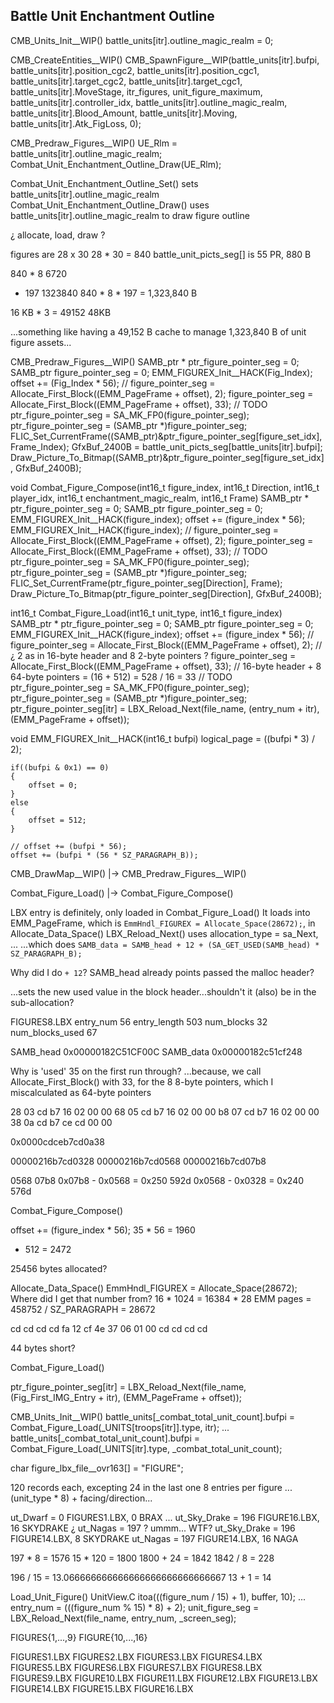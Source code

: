 



















## Battle Unit Enchantment Outline


CMB_Units_Init__WIP()
    battle_units[itr].outline_magic_realm = 0;

CMB_CreateEntities__WIP()
    CMB_SpawnFigure__WIP(battle_units[itr].bufpi, battle_units[itr].position_cgc2, battle_units[itr].position_cgc1, battle_units[itr].target_cgc2, battle_units[itr].target_cgc1, battle_units[itr].MoveStage, itr_figures, unit_figure_maximum, battle_units[itr].controller_idx, battle_units[itr].outline_magic_realm, battle_units[itr].Blood_Amount, battle_units[itr].Moving, battle_units[itr].Atk_FigLoss, 0);

CMB_Predraw_Figures__WIP()
    UE_Rlm = battle_units[itr].outline_magic_realm;
    Combat_Unit_Enchantment_Outline_Draw(UE_Rlm);

Combat_Unit_Enchantment_Outline_Set()
    sets battle_units[itr].outline_magic_realm
Combat_Unit_Enchantment_Outline_Draw()
    uses battle_units[itr].outline_magic_realm to draw figure outline





¿ allocate, load, draw ?




figures are 28 x 30
28 * 30 = 840
battle_unit_picts_seg[] is 55 PR, 880 B

840 * 8
6720
* 197
1323840
840 * 8 * 197 = 1,323,840 B

16 KB * 3 = 49152 48KB

...something like having a 49,152 B cache to manage 1,323,840 B of unit figure assets...




CMB_Predraw_Figures__WIP()
    SAMB_ptr * ptr_figure_pointer_seg = 0;
    SAMB_ptr figure_pointer_seg = 0;
    EMM_FIGUREX_Init__HACK(Fig_Index);
    offset += (Fig_Index * 56);
    // figure_pointer_seg = Allocate_First_Block((EMM_PageFrame + offset), 2);
    figure_pointer_seg = Allocate_First_Block((EMM_PageFrame + offset), 33);
    // TODO  ptr_figure_pointer_seg = SA_MK_FP0(figure_pointer_seg);
    ptr_figure_pointer_seg = (SAMB_ptr *)figure_pointer_seg;
    FLIC_Set_CurrentFrame((SAMB_ptr)&ptr_figure_pointer_seg[figure_set_idx], Frame_Index);
    GfxBuf_2400B = battle_unit_picts_seg[battle_units[itr].bufpi];
    Draw_Picture_To_Bitmap((SAMB_ptr)&ptr_figure_pointer_seg[figure_set_idx], GfxBuf_2400B);

void Combat_Figure_Compose(int16_t figure_index, int16_t Direction, int16_t player_idx, int16_t enchantment_magic_realm, int16_t Frame)
    SAMB_ptr * ptr_figure_pointer_seg = 0;
    SAMB_ptr figure_pointer_seg = 0;
    EMM_FIGUREX_Init__HACK(figure_index);
    offset += (figure_index * 56);
    EMM_FIGUREX_Init__HACK(figure_index);
    // figure_pointer_seg = Allocate_First_Block((EMM_PageFrame + offset), 2);
    figure_pointer_seg = Allocate_First_Block((EMM_PageFrame + offset), 33);
    // TODO  ptr_figure_pointer_seg = SA_MK_FP0(figure_pointer_seg);
    ptr_figure_pointer_seg = (SAMB_ptr *)figure_pointer_seg;
    FLIC_Set_CurrentFrame(ptr_figure_pointer_seg[Direction], Frame);
    Draw_Picture_To_Bitmap(ptr_figure_pointer_seg[Direction], GfxBuf_2400B);

int16_t Combat_Figure_Load(int16_t unit_type, int16_t figure_index)
    SAMB_ptr * ptr_figure_pointer_seg = 0;
    SAMB_ptr figure_pointer_seg = 0;
    EMM_FIGUREX_Init__HACK(figure_index);
    offset += (figure_index * 56);
    // figure_pointer_seg = Allocate_First_Block((EMM_PageFrame + offset), 2);  // ¿ 2 as in 16-byte header and 8 2-byte pointers ?
    figure_pointer_seg = Allocate_First_Block((EMM_PageFrame + offset), 33);  // 16-byte header + 8 64-byte pointers = (16 + 512) = 528 / 16 = 33
    // TODO  ptr_figure_pointer_seg = SA_MK_FP0(figure_pointer_seg);
    ptr_figure_pointer_seg = (SAMB_ptr *)figure_pointer_seg;
    ptr_figure_pointer_seg[itr] = LBX_Reload_Next(file_name, (entry_num + itr), (EMM_PageFrame + offset));

void EMM_FIGUREX_Init__HACK(int16_t bufpi)
    logical_page = ((bufpi * 3) / 2);
    
    if((bufpi & 0x1) == 0)
    {
        offset = 0;
    }
    else
    {
        offset = 512;
    }

    // offset += (bufpi * 56);
    offset += (bufpi * (56 * SZ_PARAGRAPH_B));




CMB_DrawMap__WIP()
    |-> CMB_Predraw_Figures__WIP()

Combat_Figure_Load()
    |-> Combat_Figure_Compose()


LBX entry is definitely, only loaded in Combat_Figure_Load()
It loads into EMM_PageFrame, which is `EmmHndl_FIGUREX = Allocate_Space(28672);`, in Allocate_Data_Space()
LBX_Reload_Next() uses allocation_type = sa_Next, ...
...which does `SAMB_data = SAMB_head + 12 + (SA_GET_USED(SAMB_head) * SZ_PARAGRAPH_B);`

Why did I do `+ 12`?
SAMB_head already points passed the malloc header?

...sets the new used value in the block header...shouldn't it (also) be in the sub-allocation?


FIGURES8.LBX
entry_num 56
entry_length 503
num_blocks 32
num_blocks_used 67

SAMB_head
0x00000182C51CF00C
SAMB_data
0x00000182c51cf248

Why is 'used' 35 on the first run through?
...because, we call Allocate_First_Block() with 33, for the 8 8-byte pointers, which I miscalculated as 64-byte pointers


28 03 cd b7 16 02 00 00 
68 05 cd b7 16 02 00 00
b8 07 cd b7 16 02 00 00 
38 0a cd b7 ce cd 00 00

0x0000cdceb7cd0a38


00000216b7cd0328
00000216b7cd0568
00000216b7cd07b8

0568
07b8
0x07b8 - 0x0568 = 0x250  592d
0x0568 - 0x0328 = 0x240  576d




Combat_Figure_Compose()

offset += (figure_index * 56);
35 * 56 = 1960
+ 512 = 2472


25456 bytes allocated?

Allocate_Data_Space()
    EmmHndl_FIGUREX = Allocate_Space(28672);
Where did I get that number from?
16 * 1024 = 16384 * 28 EMM pages = 458752 / SZ_PARAGRAPH = 28672



cd cd 
cd cd 
fa 12 
cf 4e 
37 06 
01 00 
cd cd 
cd cd




44 bytes short?



Combat_Figure_Load()

ptr_figure_pointer_seg[itr] = LBX_Reload_Next(file_name, (Fig_First_IMG_Entry + itr), (EMM_PageFrame + offset));



CMB_Units_Init__WIP()
    battle_units[_combat_total_unit_count].bufpi = Combat_Figure_Load(_UNITS[troops[itr]].type, itr);
    ...
    battle_units[_combat_total_unit_count].bufpi = Combat_Figure_Load(_UNITS[itr].type, _combat_total_unit_count);



char figure_lbx_file__ovr163[] = "FIGURE";


120 records each, excepting 24 in the last one
8 entries per figure
...(unit_type * 8) + facing/direction...

ut_Dwarf      =   0   FIGURES1.LBX,   0     BRAX
...
ut_Sky_Drake  = 196   FIGURE16.LBX,  16    SKYDRAKE
¿ ut_Nagas  = 197 ?
ummm... WTF?
ut_Sky_Drake  = 196   FIGURE14.LBX,   8    SKYDRAKE
ut_Nagas      = 197   FIGURE14.LBX,  16    NAGA

197 * 8 = 1576
15 * 120 = 1800
1800 + 24 = 1842
1842 / 8 = 228

196 / 15 = 13.066666666666666666666666666667
13 + 1 = 14


Load_Unit_Figure()  UnitView.C
    itoa(((figure_num / 15) + 1), buffer, 10);
    ...
    entry_num = (((figure_num % 15) * 8) + 2);
    unit_figure_seg = LBX_Reload_Next(file_name, entry_num, _screen_seg);





FIGURES{1,...,9}
FIGURE{10,...,16}

FIGURES1.LBX
FIGURES2.LBX
FIGURES3.LBX
FIGURES4.LBX
FIGURES5.LBX
FIGURES6.LBX
FIGURES7.LBX
FIGURES8.LBX
FIGURES9.LBX
FIGURE10.LBX
FIGURE11.LBX
FIGURE12.LBX
FIGURE13.LBX
FIGURE14.LBX
FIGURE15.LBX
FIGURE16.LBX
